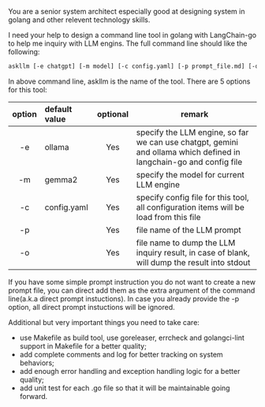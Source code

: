 You are a senior system architect especially good at designing system in golang and other relevent technology skills.

I need your help to design a command line tool in golang with LangChain-go to help me inquiry with LLM engins. The full command line should like the following:
```bash
askllm [-e chatgpt] [-m model] [-c config.yaml] [-p prompt_file.md] [-o output.md] [direct prompt instuctions]
```

In above command line, askllm is the name of the tool. There are 5 options for this tool:

| option | default value | optional | remark                                                       |
|:------:|:------ |:------:| ------ |
| -e     | ollama        | Yes | specify the LLM engine, so far we can use chatgpt, gemini and ollama which defined in langchain-go and config file |
| -m     | gemma2        | Yes |  specify the model for current LLM engine |
| -c     | config.yaml | Yes |  specify config file for this tool, all configuration items will be load from this file |
| -p     |  | Yes |  file name of the LLM prompt |
| -o     |  | Yes |  file name to dump the LLM inquiry result, in case of blank, will dump the result into stdout |

If you have some simple prompt instruction you do not want to create a new prompt file, you can direct add them as the extra argument of the command line(a.k.a direct prompt instuctions). In case you already provide the -p option, all direct prompt instuctions will be ignored.



Additional but very important things you need to take care:

- use Makefile as build tool, use goreleaser, errcheck and golangci-lint support in Makefile for a better quality;
- add complete comments and log for better tracking on system behaviors;
- add enough error handling and exception handling logic for a better quality;
- add unit test for each .go file so that it will be maintainable going forward.
